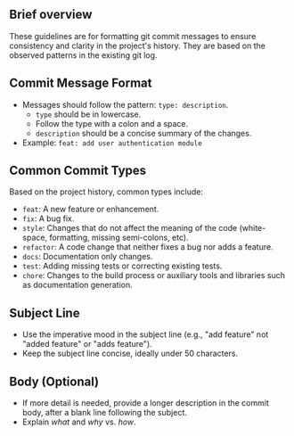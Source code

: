 ## Brief overview
These guidelines are for formatting git commit messages to ensure consistency and clarity in the project's history. They are based on the observed patterns in the existing git log.

## Commit Message Format
- Messages should follow the pattern: `type: description`.
  - `type` should be in lowercase.
  - Follow the type with a colon and a space.
  - `description` should be a concise summary of the changes.
- Example: `feat: add user authentication module`

## Common Commit Types
Based on the project history, common types include:
- `feat`: A new feature or enhancement.
- `fix`: A bug fix.
- `style`: Changes that do not affect the meaning of the code (white-space, formatting, missing semi-colons, etc).
- `refactor`: A code change that neither fixes a bug nor adds a feature.
- `docs`: Documentation only changes.
- `test`: Adding missing tests or correcting existing tests.
- `chore`: Changes to the build process or auxiliary tools and libraries such as documentation generation.

## Subject Line
- Use the imperative mood in the subject line (e.g., "add feature" not "added feature" or "adds feature").
- Keep the subject line concise, ideally under 50 characters.

## Body (Optional)
- If more detail is needed, provide a longer description in the commit body, after a blank line following the subject.
- Explain *what* and *why* vs. *how*.
